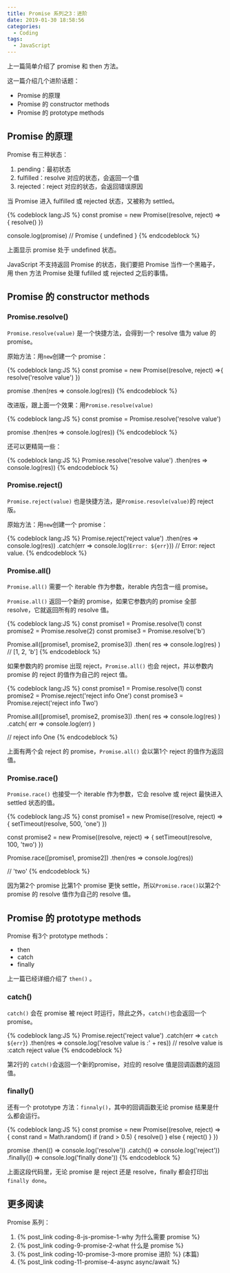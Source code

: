 ```yaml
---
title: Promise 系列之3：进阶
date: 2019-01-30 18:58:56
categories:
  - Coding
tags:
  - JavaScript
---
```


上一篇简单介绍了 promise 和 then 方法。

这一篇介绍几个进阶话题：
- Promise 的原理
- Promise 的 constructor methods
- Promise 的 prototype methods

<!-- more -->

## Promise 的原理

Promise 有三种状态：
1. pending：最初状态
1. fulfilled：resolve 对应的状态，会返回一个值
1. rejected：reject 对应的状态，会返回错误原因

当 Promise 进入 fulfilled 或 rejected 状态，又被称为 settled。

{% codeblock lang:JS %}
const promise = new Promise((resolve, reject) => {
  resolve()
})

console.log(promise)
// Promise { undefined }
{% endcodeblock %}

上面显示 promise 处于 undefined 状态。

JavaScript 不支持返回 Promise 的状态，我们要把 Promise 当作一个黑箱子，用 then 方法 Promise 处理 fufilled 或 rejected 之后的事情。

## Promise 的 constructor methods

### Promise.resolve()

`Promise.resolve(value)` 是一个快捷方法，会得到一个 resolve 值为 value 的 promise。

原始方法：用`new`创建一个 promise：

{% codeblock lang:JS %}
const promise = new Promise((resolve, reject) =>{
  resolve('resolve value')
})

promise
  .then(res => console.log(res))
{% endcodeblock %}

改进版，跟上面一个效果：用`Promise.resolve(value)`

{% codeblock lang:JS %}
const promise = Promise.resolve('resolve value')

promise
  .then(res => console.log(res))
{% endcodeblock %}

还可以更精简一些：

{% codeblock lang:JS %}
Promise.resolve('resolve value')
  .then(res => console.log(res))
{% endcodeblock %}


### Promise.reject()

`Promise.reject(value)` 也是快捷方法，是`Promise.resovle(value)`的 reject 版。

原始方法：用`new`创建一个 promise：

{% codeblock lang:JS %}
Promise.reject('reject value')
  .then(res => console.log(res))
  .catch(err => console.log(`Error: ${err}`))
// Error: reject value.
{% endcodeblock %}

### Promise.all()

`Promise.all()` 需要一个 iterable 作为参数，iterable 内包含一组 promise。

`Promise.all()` 返回一个新的 promise，如果它参数内的 promise 全部 resolve，它就返回所有的 resolve 值。

{% codeblock lang:JS %}
const promise1 = Promise.resolve(1)
const promise2 = Promise.resolve(2)
const promise3 = Promise.resolve('b')

Promise.all([promise1, promise2, promise3])
  .then(
    res => console.log(res)
  )
// [1, 2, 'b']
{% endcodeblock %}

如果参数内的 promise 出现 reject，`Promise.all()` 也会 reject，并以参数内 promise 的 reject 的值作为自己的 reject 值。

{% codeblock lang:JS %}
const promise1 = Promise.resolve(1)
const promise2 = Promise.reject('reject info One')
const promise3 = Promise.reject('reject info Two')

Promise.all([promise1, promise2, promise3])
  .then(
    res => console.log(res)
  )
  .catch(
    err => console.log(err)
  )

// reject info One
{% endcodeblock %}

上面有两个会 reject 的 promise，`Promise.all()` 会以第1个 reject 的值作为返回值。


### Promise.race()

`Promise.race()` 也接受一个 iterable 作为参数，它会 resolve 或 reject 最快进入 settled 状态的值。

{% codeblock lang:JS %}
const promise1 = new Promise((resolve, reject) => {
  setTimeout(resolve, 500, 'one')
})

const promise2 = new Promise((resolve, reject) => {
  setTimeout(resolve, 100, 'two')
})

Promise.race([promise1, promise2])
  .then(res => console.log(res))

// 'two'
{% endcodeblock %}

因为第2个 promise 比第1个 promise 更快 settle，所以`Promise.race()`以第2个 promise 的 resolve 值作为自己的 resolve 值。

## Promise 的 prototype methods

Promise 有3个 prototype methods：
- then
- catch
- finally

上一篇已经详细介绍了 `then()` 。

### catch()

`catch()` 会在 promise 被 reject 时运行，除此之外，`catch()`也会返回一个 promise。

{% codeblock lang:JS %}
Promise.reject('reject value')
  .catch(err => `catch ${err}`)
  .then(res => console.log('resolve value is :' + res))
// resolve value is :catch reject value
{% endcodeblock %}

第2行的 `catch()`会返回一个新的promise，对应的 resolve 值是回调函数的返回值。

### finally()

还有一个 prototype 方法：`finnaly()`，其中的回调函数无论 promise 结果是什么都会运行。

{% codeblock lang:JS %}
const promise = new Promise((resolve, reject) => {
  const rand = Math.random()
  if (rand > 0.5) {
    resolve()
  } else {
    reject()
  }
})

promise
  .then(() => console.log('resolve'))
  .catch(() => console.log('reject'))
  .finally(() => console.log('finally done'))
{% endcodeblock %}

上面这段代码里，无论 promise 是 reject 还是 resolve，finally 都会打印出`finally done`。


## 更多阅读

Promise 系列：

1. {% post_link coding-8-js-promise-1-why 为什么需要 promise %} 
1. {% post_link coding-9-promise-2-what 什么是 promise %} 
1. {% post_link coding-10-promise-3-more promise 进阶 %} (本篇)
1. {% post_link coding-11-promise-4-async async/await %} 